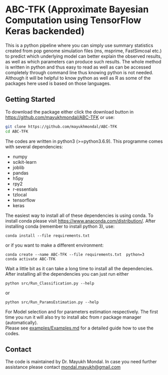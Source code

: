 # ABC-TFK (Approximate Bayesian Computation using TensorFlow Keras backended)
This is a python pipeline where you can simply use summary statistics created from pop genome simulation files (ms, msprime, FastSimcoal etc.) to predict which underlying model can better explain the observed results, as well as which parameters can produce such results. The whole method is written in python and thus easy to read as well as can be accessed completely through command line thus knowing python is not needed. Although it will be helpful to know python as well as R as some of the packages here used is based on those languages.  

## Getting Started
To download the package either click the download button in <https://github.com/mayukhmondal/ABC-TFK> or use:
```bash
git clone https://github.com/mayukhmondal/ABC-TFK
cd ABC-TFK
```
The codes are written in python3 (>=python3.6.9). This programme comes with several dependencies:

- numpy
- scikit-learn
- joblib
- pandas
- h5py
- rpy2
- r-essentials
- tzlocal
- tensorflow
- keras

The easiest way to install all of these dependencies is using conda. To install conda please visit <https://www.anaconda.com/distribution/>. After installing conda (remember to install python 3), use:
```
conda install --file requirements.txt
```
or if you want to make a different environment:
```
conda create --name ABC-TFK --file requirements.txt  python=3
conda activate ABC-TFK
```
Wait a little bit as it can take a long time to install all the dependencies.  
After installing all the dependencies you can just run either
```
python src/Run_Classification.py --help
```
or 
```
python src/Run_ParamsEstimation.py --help
```

For Model selection and for parameters estimation respectively. The first time you run it will also try to install abc from r package manager (automatically).   
Please see [examples/Examples.md](examples/Examples.md) for a detailed guide how to use the codes.
## Contact 
The code is maintained by Dr. Mayukh Mondal. In case you need further assistance please contact <mondal.mayukh@gmail.com>
